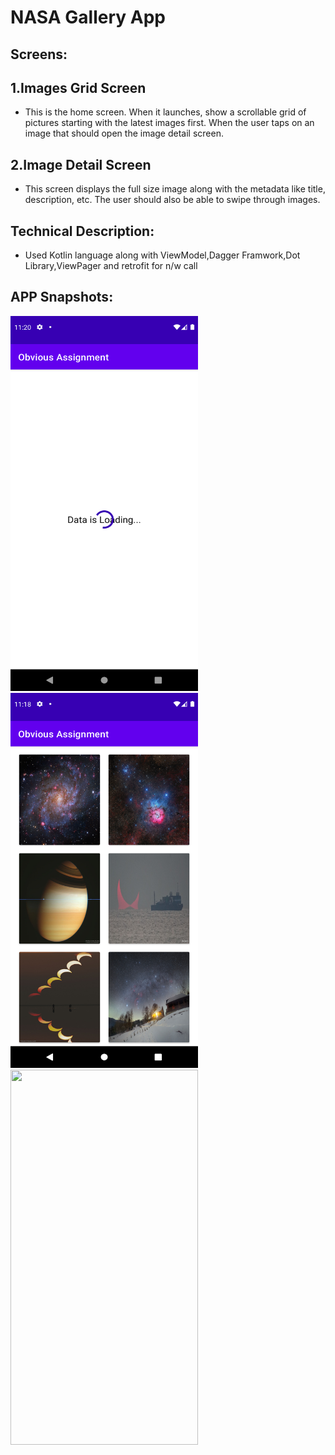 # NASA Gallery App

## Screens:

## 1.Images Grid Screen

* This is the home screen. When it launches, show a scrollable grid of pictures starting with the latest images first. When the user taps on an image that should open the image detail screen.

## 2.Image Detail Screen

* This screen displays the full size image along with the metadata like title, description, etc. The user should also be able to swipe through images.

## Technical Description:
* Used Kotlin language along with ViewModel,Dagger Framwork,Dot Library,ViewPager and retrofit for n/w call

## APP Snapshots:
<img src="app/doc/1.png" width="300" height="600">
<img src="app/doc/2.png" width="300" height="600">
<img src="app/doc/3.png" width="300" height="600">



